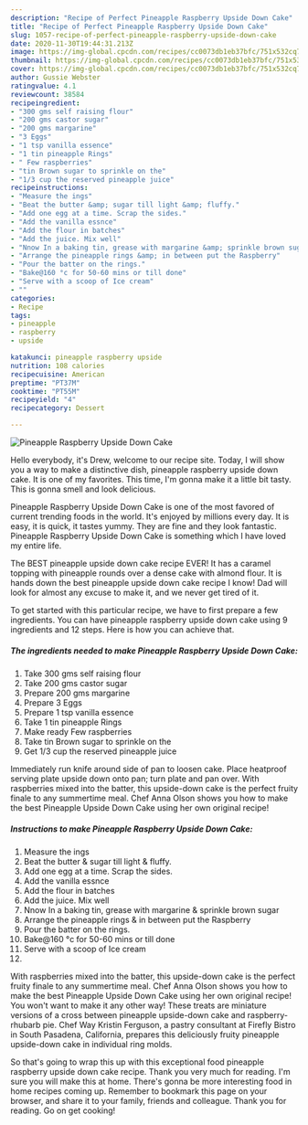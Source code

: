 ```yaml
---
description: "Recipe of Perfect Pineapple Raspberry Upside Down Cake"
title: "Recipe of Perfect Pineapple Raspberry Upside Down Cake"
slug: 1057-recipe-of-perfect-pineapple-raspberry-upside-down-cake
date: 2020-11-30T19:44:31.213Z
image: https://img-global.cpcdn.com/recipes/cc0073db1eb37bfc/751x532cq70/pineapple-raspberry-upside-down-cake-recipe-main-photo.jpg
thumbnail: https://img-global.cpcdn.com/recipes/cc0073db1eb37bfc/751x532cq70/pineapple-raspberry-upside-down-cake-recipe-main-photo.jpg
cover: https://img-global.cpcdn.com/recipes/cc0073db1eb37bfc/751x532cq70/pineapple-raspberry-upside-down-cake-recipe-main-photo.jpg
author: Gussie Webster
ratingvalue: 4.1
reviewcount: 38584
recipeingredient:
- "300 gms self raising flour"
- "200 gms castor sugar"
- "200 gms margarine"
- "3 Eggs"
- "1 tsp vanilla essence"
- "1 tin pineapple Rings"
- " Few raspberries"
- "tin Brown sugar to sprinkle on the"
- "1/3 cup the reserved pineapple juice"
recipeinstructions:
- "Measure the ings"
- "Beat the butter &amp; sugar till light &amp; fluffy."
- "Add one egg at a time. Scrap the sides."
- "Add the vanilla essnce"
- "Add the flour in batches"
- "Add the juice. Mix well"
- "Nnow In a baking tin, grease with margarine &amp; sprinkle brown sugar"
- "Arrange the pineapple rings &amp; in between put the Raspberry"
- "Pour the batter on the rings."
- "Bake@160 °c for 50-60 mins or till done"
- "Serve with a scoop of Ice cream"
- ""
categories:
- Recipe
tags:
- pineapple
- raspberry
- upside

katakunci: pineapple raspberry upside 
nutrition: 108 calories
recipecuisine: American
preptime: "PT37M"
cooktime: "PT55M"
recipeyield: "4"
recipecategory: Dessert

---
```



![Pineapple Raspberry Upside Down Cake](https://img-global.cpcdn.com/recipes/cc0073db1eb37bfc/751x532cq70/pineapple-raspberry-upside-down-cake-recipe-main-photo.jpg)

Hello everybody, it's Drew, welcome to our recipe site. Today, I will show you a way to make a distinctive dish, pineapple raspberry upside down cake. It is one of my favorites. This time, I'm gonna make it a little bit tasty. This is gonna smell and look delicious.

Pineapple Raspberry Upside Down Cake is one of the most favored of current trending foods in the world. It's enjoyed by millions every day. It is easy, it is quick, it tastes yummy. They are fine and they look fantastic. Pineapple Raspberry Upside Down Cake is something which I have loved my entire life.

The BEST pineapple upside down cake recipe EVER! It has a caramel topping with pineapple rounds over a dense cake with almond flour. It is hands down the best pineapple upside down cake recipe I know! Dad will look for almost any excuse to make it, and we never get tired of it.


To get started with this particular recipe, we have to first prepare a few ingredients. You can have pineapple raspberry upside down cake using 9 ingredients and 12 steps. Here is how you can achieve that.

<!--inarticleads1-->

##### The ingredients needed to make Pineapple Raspberry Upside Down Cake:

1. Take 300 gms self raising flour
1. Take 200 gms castor sugar
1. Prepare 200 gms margarine
1. Prepare 3 Eggs
1. Prepare 1 tsp vanilla essence
1. Take 1 tin pineapple Rings
1. Make ready  Few raspberries
1. Take tin Brown sugar to sprinkle on the
1. Get 1/3 cup the reserved pineapple juice


Immediately run knife around side of pan to loosen cake. Place heatproof serving plate upside down onto pan; turn plate and pan over. With raspberries mixed into the batter, this upside-down cake is the perfect fruity finale to any summertime meal. Chef Anna Olson shows you how to make the best Pineapple Upside Down Cake using her own original recipe! 

<!--inarticleads2-->

##### Instructions to make Pineapple Raspberry Upside Down Cake:

1. Measure the ings
1. Beat the butter &amp; sugar till light &amp; fluffy.
1. Add one egg at a time. Scrap the sides.
1. Add the vanilla essnce
1. Add the flour in batches
1. Add the juice. Mix well
1. Nnow In a baking tin, grease with margarine &amp; sprinkle brown sugar
1. Arrange the pineapple rings &amp; in between put the Raspberry
1. Pour the batter on the rings.
1. Bake@160 °c for 50-60 mins or till done
1. Serve with a scoop of Ice cream
1. 


With raspberries mixed into the batter, this upside-down cake is the perfect fruity finale to any summertime meal. Chef Anna Olson shows you how to make the best Pineapple Upside Down Cake using her own original recipe! You won&#39;t want to make it any other way! These treats are miniature versions of a cross between pineapple upside-down cake and raspberry-rhubarb pie. Chef Way Kristin Ferguson, a pastry consultant at Firefly Bistro in South Pasadena, California, prepares this deliciously fruity pineapple upside-down cake in individual ring molds. 

So that's going to wrap this up with this exceptional food pineapple raspberry upside down cake recipe. Thank you very much for reading. I'm sure you will make this at home. There's gonna be more interesting food in home recipes coming up. Remember to bookmark this page on your browser, and share it to your family, friends and colleague. Thank you for reading. Go on get cooking!
